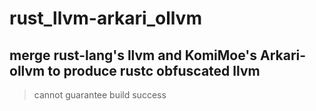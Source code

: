 # rust_llvm-arkari_ollvm
 merge rust-lang's llvm and KomiMoe's Arkari-ollvm to produce rustc obfuscated llvm
---
> cannot guarantee build success
